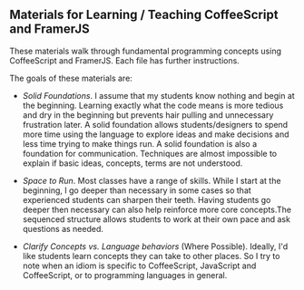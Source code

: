 ## Materials for Learning / Teaching CoffeeScript and FramerJS

These materials walk through fundamental programming concepts using CoffeeScript and FramerJS. 
Each file has further instructions.

The goals of these materials are:

- *Solid Foundations*. I assume that my students know nothing and begin at the beginning. Learning exactly what the code means is more tedious and dry in the beginning but prevents hair pulling and unnecessary frustration later. A solid foundation allows students/designers to spend more time using the language to explore ideas and make decisions and less time trying to make things run. A solid foundation is also a foundation for communication. Techniques are almost impossible to explain if basic ideas, concepts, terms are not understood. 

- *Space to Run*. Most classes have a range of skills. While I start at the beginning, I go deeper than necessary in some cases so that experienced students can sharpen their teeth. Having students go deeper then necessary can also help reinforce more core concepts.The sequenced structure allows students to work at their own pace and ask questions as needed.  

- *Clarify Concepts vs. Language behaviors* (Where Possible). Ideally, I'd like students learn concepts they can take to other places. So I try to note when an idiom is specific to CoffeeScript, JavaScript and CoffeeScript, or to programming languages in general.

